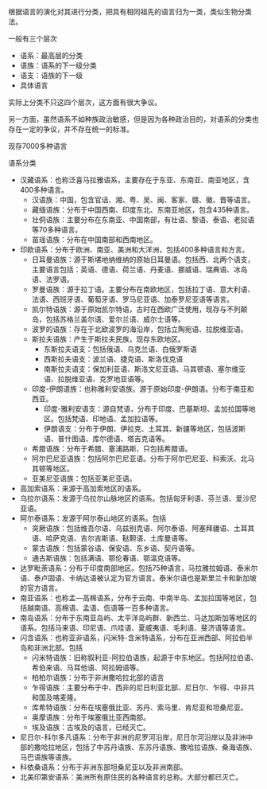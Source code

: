 根据语言的演化对其进行分类，把具有相同祖先的语言归为一类，类似生物分类法。

一般有三个层次
+ 语系：最高层的分类
+ 语族：语系的下一级分类
+ 语支：语族的下一级
+ 具体语言

实际上分类不只这四个层次，这方面有很大争议。

另一方面，虽然语系不如种族政治敏感，但是因为各种政治目的，对语系的分类也存在一定的争议，并不存在统一的标准。

现存7000多种语言

语系分类
+ 汉藏语系：也称泛喜马拉雅语系，主要存在于东亚、东南亚、南亚地区，含400多种语言。
	+ 汉语族：中国，包含官话、湘、粤、吴、闽、客家、赣、徽、晋等语言。
	+ 藏缅语族：分布于中国西南、印度东北、东南亚地区，包含435种语言。
	+ 壮侗语族：主要分布在东南亚、中国南部，有壮语、黎语、泰语、老挝语等70多种语言。
	+ 苗瑶语族：分布在中国南部和西南地区。
+ 印欧语系：分布于欧洲、南亚、美洲和大洋洲，包括400多种语言和方言。
	+ 日耳曼语族：源于斯堪地纳维纳的原始日耳曼语。包括西、北两个语支，主要语言包括：英语、德语、荷兰语、丹麦语、挪威语、瑞典语、冰岛语、法罗语。
	+ 罗曼语族：源于拉丁语。主要分布在南欧地区，包括拉丁语、意大利语、法语、西班牙语、葡萄牙语、罗马尼亚语、加泰罗尼亚语等语言。
	+ 凯尔特语族：源于原始凯尔特语，古时在西欧广泛使用，现存与不列颠岛，包括苏格兰盖尔语、爱尔兰语、威尔士语等。
	+ 波罗的语族：存在于北欧波罗的海沿岸，包括立陶宛语、拉脱维亚语。
	+ 斯拉夫语族：产生于斯拉夫民族，现存东欧地区。
		+ 东斯拉夫语支：包括俄语、乌克兰语、白俄罗斯语
		+ 西斯拉夫语支：波兰语、捷克语、斯洛伐克语
		+ 南斯拉夫语支：保加利亚语、斯洛文尼亚语、马其顿语、塞尔维亚语、拉脱维亚语、克罗地亚语等。
	+ 印度-伊朗语族：也称雅利安语族。源于原始印度-伊朗语。分布于南亚和西亚。
		+ 印度-雅利安语支：源自梵语，分布于印度、巴基斯坦、孟加拉国等地区。包括梵语、印地语、孟加拉语等。
		+ 伊朗语支：分布于伊朗、伊拉克、土耳其、新疆等地区，包括波斯语、普什图语、库尔德语、塔吉克语等。
	+ 希腊语族：分布于希腊、塞浦路斯、只包括希腊语。
	+ 阿尔巴尼亚语族：包括阿尔巴尼亚语。分布于阿尔巴尼亚、科索沃、北马其顿等地区。
	+ 亚美尼亚语族：包括亚美尼亚语。
+ 高加索语系：来源于高加索地区的语系。
+ 乌拉尔语系：发源于乌拉尔山脉地区的语系。包括匈牙利语、芬兰语、爱沙尼亚语。
+ 阿尔泰语系：发源于阿尔泰山地区的语系。包括
	+ 突厥语族：包括维吾尔语、乌兹别克语、阿尔泰语、阿塞拜疆语、土耳其语、哈萨克语、吉尔吉斯语、鞑靼语、土库曼语等。
	+ 蒙古语族：包括蒙谷语、保安语、东乡语、契丹语等。
	+ 通古斯语族：包括满语、鄂伦春语、鄂温克语等。
+ 达罗毗荼语系：分布于印度南部地区。包括75种语言，马拉雅拉姆语、泰米尔语、泰卢固语、卡纳达语被认定为官方语言。泰米尔语也是斯里兰卡和新加坡的官方语言。
+ 南亚语系：也称孟—高棉语系，分布于云南、中南半岛、孟加拉国等地区，包括越南语、高棉语、孟语、佤语等一百多种语言。
+ 南岛语系：分布于东南亚岛屿、太平洋岛屿群、新西兰、马达加斯加等地区的语系。包括马来语、印尼语、爪哇语、夏威夷语、毛利语、斐济语等语言。
+ 闪含语系：也称亚非语系，闪米特-含米特语系，分布在亚洲西部、阿拉伯半岛和非洲北部。包括
	+ 闪米特语族：旧称叙利亚-阿拉伯语族，起源于中东地区。包括阿拉伯语、希伯来语、马耳他语、阿拉姆语等。
	+ 柏柏尔语族：分布于非洲撒哈拉北部的语言
	+ 乍得语族：主要分布于中、西非的尼日利亚北部、尼日尔、乍得、中非共和国及喀麦隆。
	+ 库希特语族：分布在埃塞俄比亚、苏丹、索马里、肯尼亚和坦桑尼亚。
	+ 奥摩语族：分布于埃塞俄比亚西南部。
	+ 埃及语族：古埃及的语言，已经灭亡。
+ 尼日尔-科尔多凡语系：分布于非洲的尼罗河沿岸，尼日尔河沿岸以及非洲中部的撒哈拉地区，包括了中苏丹语族、东苏丹语族、撒哈拉语族、桑海语族、马巴语族等语族。
+ 科依桑语系：分布于非洲东部坦桑尼亚以及非洲南部。
+ 北美印第安语系：美洲所有原住民的各种语言的总称。大部分都已灭亡。
